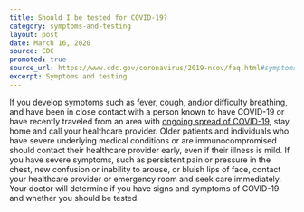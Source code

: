 ```yaml
---
title: Should I be tested for COVID-19?
category: symptoms-and-testing
layout: post
date: March 16, 2020
source: CDC
promoted: true
source_url: https://www.cdc.gov/coronavirus/2019-ncov/faq.html#symptoms
excerpt: Symptoms and testing
---
```


If you develop symptoms such as fever, cough, and/or difficulty breathing, and have been in close contact with a person 
known to have COVID-19 or have recently traveled from an area with <a href="https://www.cdc.gov/coronavirus/2019-ncov/prepare/transmission.html?CDC_AA_refVal=https%3A%2F%2Fwww.cdc.gov%2Fcoronavirus%2F2019-ncov%2Fabout%2Ftransmission.html"> ongoing spread of COVID-19</a>, stay home and call your 
healthcare provider. Older patients and individuals who have severe underlying medical conditions or are immunocompromised 
should contact their healthcare provider early, even if their illness is mild. If you have severe symptoms, such as persistent 
pain or pressure in the chest, new confusion or inability to arouse, or bluish lips of face, contact your healthcare provider 
or emergency room and seek care immediately. Your doctor will determine if you have signs and symptoms of COVID-19 and whether 
you should be tested.


